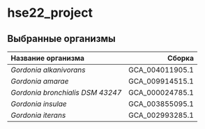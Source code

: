 # hse22_project

## Выбранные организмы

| Название организма |  Сборка  | 
|:-----|--------:|
| _Gordonia alkanivorans_   | GCA_004011905.1 |
| _Gordonia amarae_   | GCA_009914515.1 |
| _Gordonia bronchialis DSM 43247_   | GCA_000024785.1 |
| _Gordonia insulae_   | GCA_003855095.1 |
| _Gordonia iterans_   | GCA_002993285.1 |
